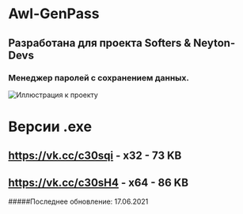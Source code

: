 # Awl-GenPass
## Разработана для проекта Softers & Neyton-Devs
### Менеджер паролей с сохранением данных.
![Иллюстрация к проекту](https://habrastorage.org/webt/g6/wm/zp/g6wmzpmhozx0yfvra7qzpmckqxe.png)

# Версии .exe
## https://vk.cc/c30sqi - x32 - 73 KB
## https://vk.cc/c30sH4 - x64 - 86 KB
#####Последнее обновление: 17.06.2021
